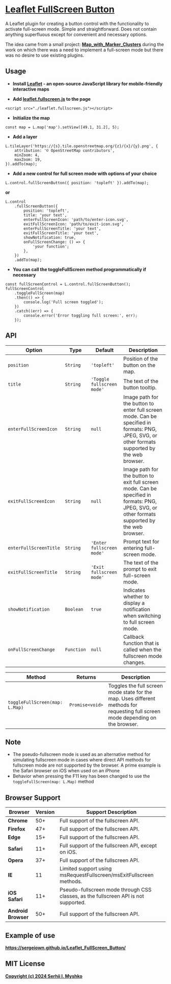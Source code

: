 # [Leaflet FullScreen Button](https://sergeiown.github.io/Leaflet_FullScreen_Button/)

A Leaflet plugin for creating a button control with the functionality to activate full-screen mode. Simple and straightforward. Does not contain anything superfluous except for convenient and necessary options.

The idea came from a small project: **[Map_with_Marker_Clusters](https://github.com/sergeiown/Map_with_Marker_Clusters)** during the work on which there was a need to implement a full-screen mode but there was no desire to use existing plugins.

## Usage

- **Install [Leaflet](https://leafletjs.com/download.html) - an open-source JavaScript library for mobile-friendly interactive maps**

- **Add [leaflet.fullscreen.js](https://github.com/sergeiown/Leaflet_FullScreen_Button/tags) to the page**
```
<script src="./leaflet.fullscreen.js"></script>
```

- **Initialize the map**
```
const map = L.map('map').setView([49.1, 31.2], 5);
```

- **Add a layer**
```
L.tileLayer('https://{s}.tile.openstreetmap.org/{z}/{x}/{y}.png', {
    attribution: '© OpenStreetMap contributors',
    minZoom: 4,
    maxZoom: 19,
}).addTo(map);
```

- **Add a new control for full screen mode with options of your choice**
```
L.control.fullScreenButton({ position: 'topleft' }).addTo(map);
```
**or**
```
L.control
    .fullScreenButton({
        position: 'topleft',
        title: 'your text',
        enterFullScreenIcon: 'path/to/enter-icon.svg',
        exitFullScreenIcon: 'path/to/exit-icon.svg',
        enterFullScreenTitle: 'your text',
        exitFullScreenTitle: 'your text',
        showNotification: true,
        onFullScreenChange: () => {
            'your function';
        },
    })
    .addTo(map);
```

- **You can call the toggleFullScreen method programmatically if necessary**
```
const fullScreenControl = L.control.fullScreenButton();
fullScreenControl
    .toggleFullScreen(map)
    .then(() => {
        console.log('Full screen toggled');
    })
    .catch((err) => {
        console.error('Error toggling full screen:', err);
    });
```

## API

| Option                    | Type       | Default                      | Description                                                                                  |
|---------------------------|------------|------------------------------|----------------------------------------------------------------------------------------------|
| `position`                | `String`   | `'topleft'`                  | Position of the button on the map.                                                           |
| `title`                   | `String`   | `'Toggle fullscreen mode'`   | The text of the button tooltip.                                                              |
| `enterFullScreenIcon`     | `String`   | `null`                       | Image path for the button to enter full screen mode. Can be specified in formats: PNG, JPEG, SVG, or other formats supported by the web browser. |
| `exitFullScreenIcon`      | `String`   | `null`                       | Image path for the button to exit full screen mode. Can be specified in formats: PNG, JPEG, SVG, or other formats supported by the web browser.  |
| `enterFullScreenTitle`    | `String`   | `'Enter fullscreen mode'`    | Prompt text for entering full-screen mode.                                                   |
| `exitFullScreenTitle`     | `String`   | `'Exit fullscreen mode'`     | The text of the prompt to exit full-screen mode.                                             |
| `showNotification`        | `Boolean`  | `true`                       | Indicates whether to display a notification when switching to full screen mode.              |
| `onFullScreenChange`      | `Function` | `null`                       | Callback function that is called when the fullscreen mode changes.                           |

| Method                        | Returns             | Description                                                                                                                                  |
|-------------------------------|---------------------|----------------------------------------------------------------------------------------------------------------------------------------------|
| `toggleFullScreen(map: L.Map)`| `Promise<void>`     | Toggles the full screen mode state for the map. Uses different methods for requesting full screen mode depending on the browser.             | 

## Note

- The pseudo-fullscreen mode is used as an alternative method for simulating fullscreen mode in cases where direct API methods for fullscreen mode are not supported by the browser. A prime example is the Safari browser on iOS when used on an iPhone
- Behavior when pressing the F11 key has been changed to use the `toggleFullScreen(map: L.Map)` method

## Browser Support

| Browser          | Version | Support Description                                                                 |
|------------------|---------|-------------------------------------------------------------------------------------|
| **Chrome**       | 50+     | Full support of the fullscreen API.                                                 |
| **Firefox**      | 47+     | Full support of the fullscreen API.                                                 |
| **Edge**         | 15+     | Full support of the fullscreen API.                                                 |
| **Safari**       | 11+     | Full support of the fullscreen API, except on iOS.                                  |
| **Opera**        | 37+     | Full support of the fullscreen API.                                                 |
| **IE**           | 11      | Limited support using msRequestFullscreen/msExitFullscreen methods.                 |
| **iOS Safari**   | 11+     | Pseudo-fullscreen mode through CSS classes, as the fullscreen API is not supported. |
| **Android Browser** | 50+  | Full support of the fullscreen API.                                                 |


## Example of use

**https://sergeiown.github.io/Leaflet_FullScreen_Button/**

## MIT License

**[Copyright (c) 2024 Serhii I. Myshko](https://github.com/sergeiown/Leaflet_FullScreen_Button/blob/main/LICENSE)**
